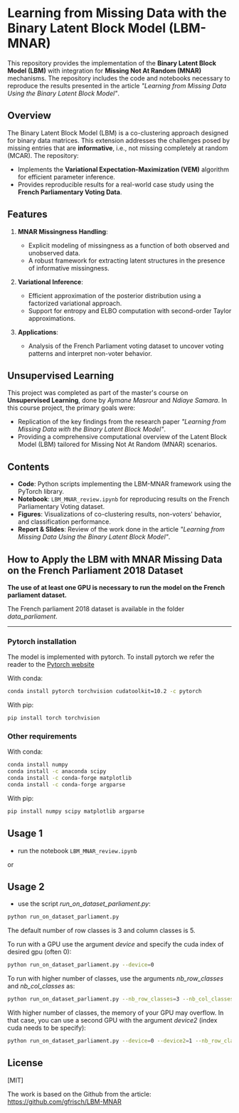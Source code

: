 # **Learning from Missing Data with the Binary Latent Block Model (LBM-MNAR)**

This repository provides the implementation of the **Binary Latent Block Model (LBM)** with integration for **Missing Not At Random (MNAR)** mechanisms. The repository includes the code and notebooks necessary to reproduce the results presented in the article *"Learning from Missing Data Using the Binary Latent Block Model"*.

## **Overview**
The Binary Latent Block Model (LBM) is a co-clustering approach designed for binary data matrices. This extension addresses the challenges posed by missing entries that are **informative**, i.e., not missing completely at random (MCAR). The repository:
- Implements the **Variational Expectation-Maximization (VEM)** algorithm for efficient parameter inference.
- Provides reproducible results for a real-world case study using the **French Parliamentary Voting Data**.

## **Features**
1. **MNAR Missingness Handling**:
   - Explicit modeling of missingness as a function of both observed and unobserved data.
   - A robust framework for extracting latent structures in the presence of informative missingness.

2. **Variational Inference**:
   - Efficient approximation of the posterior distribution using a factorized variational approach.
   - Support for entropy and ELBO computation with second-order Taylor approximations.
     
3. **Applications**:
   - Analysis of the French Parliament voting dataset to uncover voting patterns and interpret non-voter behavior.

## **Unsupervised Learning**

This project was completed as part of the master's course on **Unsupervised Learning**, done by *Aymane Masrour* and *Ndiaye Samara*. In this course project, the primary goals were:
- Replication of the key findings from the research paper *"Learning from Missing Data with the Binary Latent Block Model"*.
- Providing a comprehensive computational overview of the Latent Block Model (LBM) tailored for Missing Not At Random (MNAR) scenarios.

## **Contents**
- **Code**: Python scripts implementing the LBM-MNAR framework using the PyTorch library.
- **Notebook**: `LBM_MNAR_review.ipynb` for reproducing results on the French Parliamentary Voting dataset.
- **Figures**: Visualizations of co-clustering results, non-voters' behavior, and classification performance.
- **Report & Slides**: Review of the work done in the article *"Learning from Missing Data Using the Binary Latent Block Model"*.

## **How to Apply the LBM with MNAR Missing Data on the French Parliament 2018 Dataset**

**The use of at least one GPU is necessary to run the model on the French parliament dataset.**

The French parliament 2018 dataset is available in the folder *data_parliament*.

---

### Pytorch installation

The model is implemented with pytorch.
To install pytorch we refer the reader to the [Pytorch website](https://pytorch.org/get-started/locally/)

With conda:
```bash
conda install pytorch torchvision cudatoolkit=10.2 -c pytorch
```

With pip:
```bash
pip install torch torchvision
```
### Other requirements

With conda:
```bash
conda install numpy
conda install -c anaconda scipy
conda install -c conda-forge matplotlib
conda install -c conda-forge argparse

```

With pip:
```bash
pip install numpy scipy matplotlib argparse
```


## Usage 1

- run the notebook `LBM_MNAR_review.ipynb`

or

## Usage 2
- use the script *run_on_dataset_parliament.py*:
```bash
python run_on_dataset_parliament.py
```
The default number of row classes is 3 and column classes is 5.



To run with a GPU use the argument *device* and specify the cuda index of desired gpu (often 0):
```bash
python run_on_dataset_parliament.py --device=0
```

To run with higher number of classes, use the arguments *nb_row_classes* and *nb_col_classes* as:
```bash
python run_on_dataset_parliament.py --nb_row_classes=3 --nb_col_classes=5
```

With higher number of classes, the memory of your GPU may overflow. In that case, you can use a second GPU with the argument *device2* (index cuda needs to be specify):

```bash
python run_on_dataset_parliament.py --device=0 --device2=1 --nb_row_classes=3 --nb_col_classes=8
```

## License
[MIT]

The work is based on the Github from the article: 
https://github.com/gfrisch/LBM-MNAR
